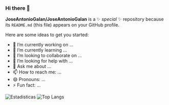 ### Hi there 👋

**JoseAntonioGalan/JoseAntonioGalan** is a ✨ _special_ ✨ repository because its `README.md` (this file) appears on your GitHub profile.

Here are some ideas to get you started:

- 🔭 I’m currently working on ...
- 🌱 I’m currently learning ...
- 👯 I’m looking to collaborate on ...
- 🤔 I’m looking for help with ...
- 💬 Ask me about ...
- 📫 How to reach me: ...
- 😄 Pronouns: ...
- ⚡ Fun fact: ...

![Estadisticas](https://github-readme-stats.vercel.app/api?username=JoseAntonioGalan&show_icons=true&theme=dark)
![Top Langs](https://github-readme-stats.vercel.app/api/top-langs/?username=JoseAntonioGalan&layout=compact&theme=dark)
